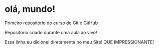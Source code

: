 # olá, mundo!
 Primeiro repositório do curso de Git e GitHub

 Repositório criado durante uma aula ao vivo!
 
 Essa linha eu dicionei diretamente no meu Site! QUE IMPRESSIONANTE!
